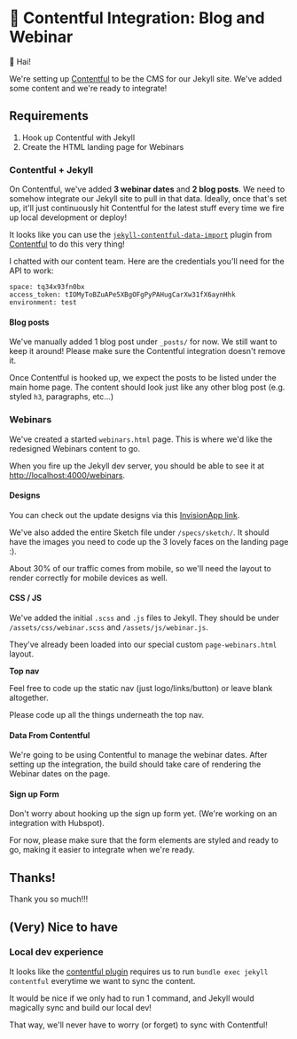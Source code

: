 # 🙌 Contentful Integration: Blog and Webinar

👋 Hai!

We're setting up [Contentful](https://www.contentful.com/) to be the CMS for our Jekyll site. We've added some content and we're ready to integrate!

## Requirements

1. Hook up Contentful with Jekyll
2. Create the HTML landing page for Webinars

### Contentful + Jekyll

On Contentful, we've added **3 webinar dates** and **2 blog posts**. We need to somehow integrate our Jekyll site to pull in that data. Ideally, once that's set up, it'll just continuously hit Contentful for the latest stuff every time we fire up local development or deploy!

It looks like you can use the [`jekyll-contentful-data-import`](https://github.com/contentful/jekyll-contentful-data-import) plugin from [Contentful](https://github.com/contentful) to do this very thing!

I chatted with our content team. Here are the credentials you'll need for the API to work:

```
space: tq34x93fn0bx
access_token: tIOMyToBZuAPe5XBgOFgPyPAHugCarXw31fX6aynHhk
environment: test
```

#### Blog posts

We've manually added 1 blog post under `_posts/` for now. We still want to keep it around! Please make sure the Contentful integration doesn't remove it.

Once Contentful is hooked up, we expect the posts to be listed under the main home page. The content should look just like any other blog post (e.g. styled `h3`, paragraphs, etc...)

### Webinars

We've created a started `webinars.html` page. This is where we'd like the redesigned Webinars content to go.

When you fire up the Jekyll dev server, you should be able to see it at [http://localhost:4000/webinars](http://localhost:4000/webinars).

#### Designs

You can check out the update designs via this [InvisionApp link](https://projects.invisionapp.com/share/FXS41GW49U3#/screens/364881427_Classes_LP_V7).

We've also added the entire Sketch file under `/specs/sketch/`. It should have the images you need to code up the 3 lovely faces on the landing page :).

About 30% of our traffic comes from mobile, so we'll need the layout to render correctly for mobile devices as well.

#### CSS / JS

We've added the initial `.scss` and `.js` files to Jekyll. They should be under `/assets/css/webinar.scss` and `/assets/js/webinar.js`.

They've already been loaded into our special custom `page-webinars.html` layout.

**Top nav**

Feel free to code up the static nav (just logo/links/button) or leave blank altogether.

Please code up all the things underneath the top nav.

#### Data From Contentful

We're going to be using Contentful to manage the webinar dates. After setting up the integration, the build should take care of rendering the Webinar dates on the page.

#### Sign up Form

Don't worry about hooking up the sign up form yet. (We're working on an integration with Hubspot).

For now, please make sure that the form elements are styled and ready to go, making it easier to integrate when we're ready.

## Thanks!

Thank you so much!!!

## (Very) Nice to have

### Local dev experience

It looks like the [contentful plugin](https://github.com/contentful/jekyll-contentful-data-import) requires us to run `bundle exec jekyll contentful` everytime we want to sync the content.

It would be nice if we only had to run 1 command, and Jekyll would magically sync and build our local dev!

That way, we'll never have to worry (or forget) to sync with Contentful!
